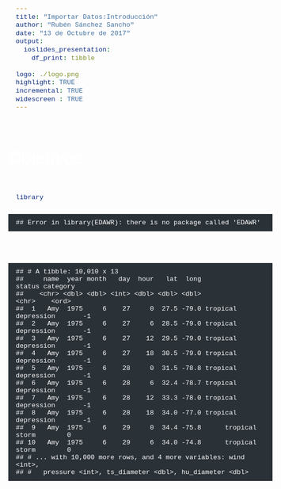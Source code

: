 ```yaml
---
title: "Importar Datos:Introducción"
author: "Rubén Sánchez Sancho"
date: "13 de Octubre de 2017"
output: 
  ioslides_presentation:
    df_print: tibble
  
logo: ./logo.png
highlight: TRUE
incremental: TRUE
widescreen : TRUE
---
```

<style>
h2 { 
   font-size: 36px; 
   line-height: 65px; 
   letter-spacing: -2px; 
   color: #FFFFFF;
} 
</style>

<style>
h3 {
  font-size: 30px;
  letter-spacing: -1px;
  line-height: 2;
  font-weight: inherit;
  color: #797979;
  padding: 0px;
}
</style>

<style>
.title-slide {
  background-color: #8BBB27;
}
</style>

<style>
slides > slide.backdrop {
  background:#262D35;
}
</style>

<style>
slides > slide {
  font-size: 22px;
  padding: 40px 60px 50px 100px;
}
</style>

<style>
pre {
  width : 100%;
  padding: 10px 15px 10px 15px;
  left: 0px;
  background-color: #2A3137;
}
</style>

<!-- <style> -->
<!-- pre { -->
<!--   width : 100%; -->
<!--   padding: 10px 15px 10px 15px; -->
<!--   left: 0px; -->
<!--   background-color: #7E7E7E; -->
<!--   color:white; -->
<!-- } -->
<!-- </style> -->

<style>
code {
  font-size: 95%;
  font-family: 'Source Code Pro', 'Courier New', monospace;
  color: white;

}
</style>

<style>
.prettyprint {
  background-color: #c4c6c6;
}
</style>

<style> 
slides > slide:not(.nobackground):before {
  margin: 40px 5px;
}
</style>

<style>
table.rmdtable th { 
   color: #515151; 
   background: -webkit-gradient(linear, 50% 0%, 50% 100%, color-stop(40%, #CED815), color-stop(80%, #989e1d)) no-repeat; 
   background: -webkit-linear-gradient(top, #CED815 40%, #989e1d 80%) no-repeat; 
   background: -moz-linear-gradient(top, #CED815 40%, #989e1d 80%) no-repeat; 
   background: -o-linear-gradient(top, #CED815 40%, #989e1d 80%) no-repeat; 
   background: linear-gradient(top, #CED815 40%, #989e1d 80%) no-repeat; 
 } 
</style>

<style>
table.rmdtable {
  width: 15%;
  border-collapse: -moz-initial;
  border-collapse: initial;
  border-spacing: 2px;
  border-bottom: 1px solid #797979;
}
</style>

<style>
table.rmdtable tr > td:first-child, table th {
  font-weight: 600;
  color: #515151;
}
</style>

<style>
table.rmdtable td, table th {
  font-size: 14px;
  padding: 1em 0.5em;
}
</style>





## Objetivos


```r
library(EDAWR)
```

```
## Error in library(EDAWR): there is no package called 'EDAWR'
```



```r
storms
```

```
## # A tibble: 10,010 x 13
##     name  year month   day  hour   lat  long              status category
##    <chr> <dbl> <dbl> <int> <dbl> <dbl> <dbl>               <chr>    <ord>
##  1   Amy  1975     6    27     0  27.5 -79.0 tropical depression       -1
##  2   Amy  1975     6    27     6  28.5 -79.0 tropical depression       -1
##  3   Amy  1975     6    27    12  29.5 -79.0 tropical depression       -1
##  4   Amy  1975     6    27    18  30.5 -79.0 tropical depression       -1
##  5   Amy  1975     6    28     0  31.5 -78.8 tropical depression       -1
##  6   Amy  1975     6    28     6  32.4 -78.7 tropical depression       -1
##  7   Amy  1975     6    28    12  33.3 -78.0 tropical depression       -1
##  8   Amy  1975     6    28    18  34.0 -77.0 tropical depression       -1
##  9   Amy  1975     6    29     0  34.4 -75.8      tropical storm        0
## 10   Amy  1975     6    29     6  34.0 -74.8      tropical storm        0
## # ... with 10,000 more rows, and 4 more variables: wind <int>,
## #   pressure <int>, ts_diameter <dbl>, hu_diameter <dbl>
```





